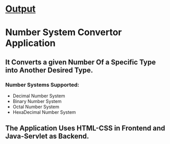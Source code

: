 # [Output](https://ayaam20.github.io/Number-System-Convertor/Number%20System/)
# Number System Convertor Application
## It Converts a given Number Of a Specific Type into Another Desired Type.
### Number Systems Supported:
- Decimal Number System
- Binary Number System
- Octal Number System
- HexaDecimal Number System
## The Application Uses HTML-CSS in Frontend  and Java-Servlet as Backend.
